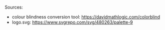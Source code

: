 Sources:
 - colour blindness conversion tool: https://davidmathlogic.com/colorblind
 - logo.svg: https://www.svgrepo.com/svg/480263/palette-9
